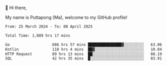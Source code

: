 👋 Hi there,

My name is Puttapong (Ma), welcome to my GitHub profile!

<!--START_SECTION:waka-->

```txt
From: 25 March 2024 - To: 08 April 2025

Total Time: 1,089 hrs 17 mins

Go                   686 hrs 57 mins ███████████████▓░░░░░░░░░   63.06 %
Kotlin               118 hrs 4 mins  ██▓░░░░░░░░░░░░░░░░░░░░░░   10.84 %
HTTP Request         89 hrs 13 mins  ██░░░░░░░░░░░░░░░░░░░░░░░   08.19 %
SQL                  42 hrs 35 mins  █░░░░░░░░░░░░░░░░░░░░░░░░   03.91 %
```

<!--END_SECTION:waka-->
